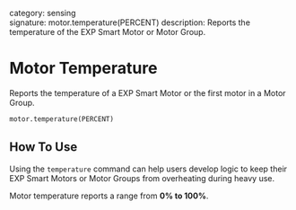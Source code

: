 category: sensing  
signature: motor.temperature(PERCENT)
description: Reports the temperature of the EXP Smart Motor or Motor Group.

# Motor Temperature

Reports the temperature of a EXP Smart Motor or the first motor in a Motor Group.

```python
motor.temperature(PERCENT)
```

## How To Use

Using the `temperature` command can help users develop logic to keep their EXP Smart Motors or Motor Groups from overheating during heavy use.

Motor temperature reports a range from **0% to 100%**.

<advanced>
</advanced>
